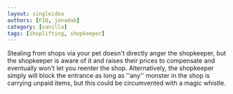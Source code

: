 ```yaml
---
layout: singleidea
authors: [FIQ, jonadab]
category: [vanilla]
tags: [shoplifting, shopkeeper]
---
```

Stealing from shops via your pet doesn't directly anger the shopkeeper, but the shopkeeper is aware of it and raises their prices to compensate and eventually won't let you reenter the shop. Alternatively, the shopkeeper simply will block the entrance as long as ''any'' monster in the shop is carrying unpaid items, but this could be circumvented with a magic whistle.

